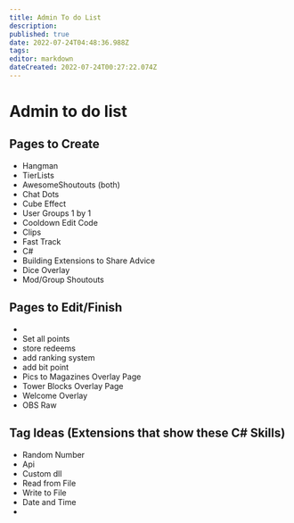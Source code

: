 ```yaml
---
title: Admin To do List
description: 
published: true
date: 2022-07-24T04:48:36.988Z
tags: 
editor: markdown
dateCreated: 2022-07-24T00:27:22.074Z
---
```


# Admin to do list

## Pages to Create
- Hangman
- TierLists
- AwesomeShoutouts (both)
- Chat Dots
- Cube Effect
- User Groups 1 by 1
- Cooldown Edit Code
- Clips
- Fast Track
- C#
- Building Extensions to Share Advice
- Dice Overlay
- Mod/Group Shoutouts




## Pages to Edit/Finish

-
- Set all points
- store redeems
- add ranking system
- add bit point
- Pics to Magazines Overlay Page
- Tower Blocks Overlay Page
- Welcome Overlay
- OBS Raw

## Tag Ideas (Extensions that show these C# Skills)
- Random Number
- Api
- Custom dll
- Read from File
- Write to File
- Date and Time
- 

